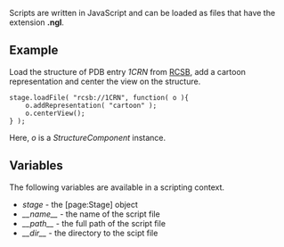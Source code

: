 Scripts are written in JavaScript and can be loaded as files that have the extension **.ngl**.

## Example

Load the structure of PDB entry *1CRN* from [RCSB](http://www.rcsb.org/), add a cartoon representation and center the view on the structure.

```
stage.loadFile( "rcsb://1CRN", function( o ){
	o.addRepresentation( "cartoon" );
	o.centerView();
} );
```
Here, *o* is a *StructureComponent* instance.


## Variables

The following variables are available in a scripting context.

- *stage* - the [page:Stage] object
- *\_\_name\_\_* - the name of the script file
- *\_\_path\_\_* - the full path of the script file
- *\_\_dir\_\_* - the directory to the scipt file

